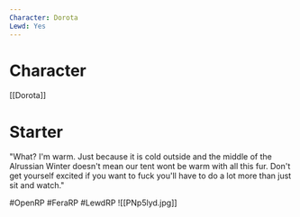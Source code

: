 ```yaml
---
Character: Dorota 
Lewd: Yes
---
```

# Character
[[Dorota]]

# Starter
"What? I'm warm. Just because it is cold outside and the middle of the Alrussian Winter doesn't mean our tent wont be warm with all this fur. Don't get yourself excited if you want to fuck you'll have to do a lot more than just sit and watch."  

#OpenRP #FeraRP #LewdRP 
![[PNp5lyd.jpg]]